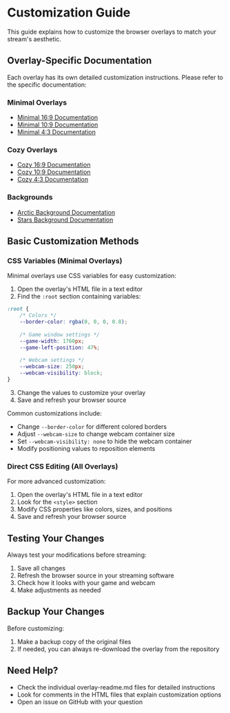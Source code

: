 # Customization Guide

This guide explains how to customize the browser overlays to match your stream's aesthetic.

## Overlay-Specific Documentation

Each overlay has its own detailed customization instructions. Please refer to the specific documentation:

### Minimal Overlays
- [Minimal 16:9 Documentation](../sources/overlays/minimal-16-9/overlay-readme.md#customization)
- [Minimal 10:9 Documentation](../sources/overlays/minimal-10-9/overlay-readme.md#customization)
- [Minimal 4:3 Documentation](../sources/overlays/minimal-4-3/overlay-readme.md#customization)

### Cozy Overlays
- [Cozy 16:9 Documentation](../sources/overlays/cozy%2016-9%20aspect%20ratio/overlay-readme.md#customization)
- [Cozy 10:9 Documentation](../sources/overlays/cozy%2010-9%20aspect%20ratio/overlay-readme.md#customization)
- [Cozy 4:3 Documentation](../sources/overlays/cozy-4-3-aspect-ratio/overlay-readme.md#customization)

### Backgrounds
- [Arctic Background Documentation](../sources/backgrounds/arctic-background/arctic-background-readme.md#customization)
- [Stars Background Documentation](../sources/backgrounds/stars-background/stars-background-readme.md#customization)

## Basic Customization Methods

### CSS Variables (Minimal Overlays)

Minimal overlays use CSS variables for easy customization:

1. Open the overlay's HTML file in a text editor
2. Find the `:root` section containing variables:
```css
:root {
    /* Colors */
    --border-color: rgba(0, 0, 0, 0.8);
    
    /* Game window settings */
    --game-width: 1760px;
    --game-left-position: 47%;
    
    /* Webcam settings */
    --webcam-size: 250px;
    --webcam-visibility: block;
}
```
3. Change the values to customize your overlay
4. Save and refresh your browser source

Common customizations include:
- Change `--border-color` for different colored borders
- Adjust `--webcam-size` to change webcam container size
- Set `--webcam-visibility: none` to hide the webcam container
- Modify positioning values to reposition elements

### Direct CSS Editing (All Overlays)

For more advanced customization:

1. Open the overlay's HTML file in a text editor
2. Look for the `<style>` section
3. Modify CSS properties like colors, sizes, and positions
4. Save and refresh your browser source

## Testing Your Changes

Always test your modifications before streaming:
1. Save all changes
2. Refresh the browser source in your streaming software
3. Check how it looks with your game and webcam
4. Make adjustments as needed

## Backup Your Changes

Before customizing:
1. Make a backup copy of the original files
2. If needed, you can always re-download the overlay from the repository

## Need Help?

- Check the individual overlay-readme.md files for detailed instructions
- Look for comments in the HTML files that explain customization options
- Open an issue on GitHub with your question
